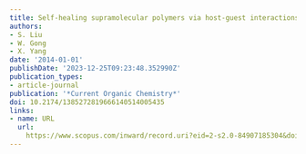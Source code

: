 ```yaml
---
title: Self-healing supramolecular polymers via host-guest interactions
authors:
- S. Liu
- W. Gong
- X. Yang
date: '2014-01-01'
publishDate: '2023-12-25T09:23:48.352990Z'
publication_types:
- article-journal
publication: '*Current Organic Chemistry*'
doi: 10.2174/1385272819666140514005435
links:
- name: URL
  url: 
    https://www.scopus.com/inward/record.uri?eid=2-s2.0-84907185304&doi=10.2174%2f1385272819666140514005435&partnerID=40&md5=9aa82364b5d42644be4fb9db3a248e0b
---
```

